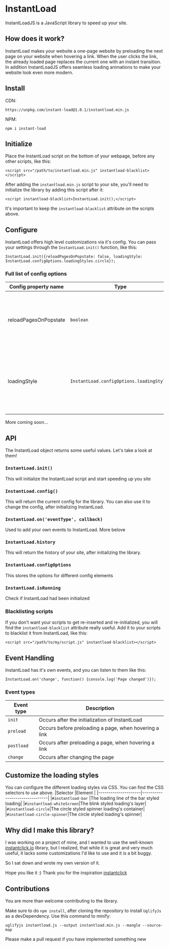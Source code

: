 # InstantLoad
InstantLoadJS is a JavaScript library to speed up your site.

## How does it work?
InstantLoad makes your website a one-page website by preloading the next page on your website when hovering a link. When the user clicks the link, the already loaded page replaces the current one with an instant transition. In addition InstantLoadJS offers seamless loading animations to make your website look even more modern.

## Install
CDN:

    https://unpkg.com/instant-load@1.0.1/instantload.min.js

NPM:

    npm i instant-load

## Initialize
Place the InstantLoad script on the bottom of your webpage, before any other scripts, like this:

    <script src="/path/to/instantload.min.js" instantload-blacklist></script>

After adding the `instantload.min.js` script to your site, you'll need to initialize the library by adding this script after it:

    <script instantload-blacklist>InstantLoad.init();</script>

It's important to keep the `instantload-blacklist` attribute on the scripts above.

## Configure
InstantLoad offers high level customizations via it's config. You can pass your settings through the `InstantLoad.init()` function, like this:

    InstantLoad.init({reloadPagesOnPopstate: false, loadingStyle: InstantLoad.configOptions.loadingStyles.circle});

### Full list of config options
|Config property name |Type                           |Description                  |
|---------------------|-------------------------------|-----------------------------|
|reloadPagesOnPopstate|`boolean`                      |If `true`, on pressing the back/forward button, the target page will be reloaded. <br>Default: `false`|
|loadingStyle               |`InstantLoad.configOptions.loadingStyles`            |Customize the loading transition.<br>Possible values:<br>- `bar`<br> - `blink`<br>- `circle`<br>- `invisible`<br>Default: `bar`|

More coming soon...

## API
The InstantLoad object returns some useful values. Let's take a look at them!

### `InstantLoad.init()`
This will initialize the InstantLoad script and start speeding up you site

### `InstantLoad.config()`
This will return the current config for the library. You can also use it to change the config, after initializing InstantLoad.

### `InstantLoad.on('eventType', callback)`
Used to add your own events to InstantLoad. More belove

### `InstantLoad.history`
This will return the history of your site, after initializing the library.

### `InstantLoad.configOptions`
This stores the options for different config elements

### `InstantLoad.isRunning`
Check if InstantLoad had been initialized

### Blacklisting scripts
If you don't want your scripts to get re-inserted and re-initialized, you will find the `instantload-blacklist` attribute really useful. Add it to your scripts to blacklist it from InstantLoad, like this:

    <script src="/path/to/my/script.js" instantload-blacklist></script>

## Event Handling
InstantLoad has it's own events, and you can listen to them like this:

    InstantLoad.on('change', function() {console.log('Page changed')});
    
### Event types
|Event type|Description|
|----------|-----------|
|`init`    |Occurs after the initialization of InstantLoad|
|`preload` |Occurs before preloading a page, when hovering a link|
|`postload`|Occurs after preloading a page, when hovering a link|
|`change`  |Occurs after changing the page|

## Customize the loading styles
You can configure the different loading styles via CSS. You can find the CSS selectors to use above.
|Selector |Element |
|---------------------|-------------------------------|
|`#instantload-bar`     |The loading line of the bar styled loading|
|`#instantload-whiteScreen`|The blink styled loading's layer|
|`#instantload-circle`|The circle styled spinner loading's container|
|`#instantload-circle-spinner`|The circle styled loading's spinner|

## Why did I make this library?
I was working on a project of mine, and I wanted to use the well-known [instantclick.io](https://github.com/dieulot/instantclick) library, but I realized, that while it is great and very much useful, it lacks some customizations I'd like to use and it is a bit buggy. 

So I sat down and wrote my own version of it. 

Hope you like it :) Thank you for the inspiration [instantclick](https://github.com/dieulot/instantclick)

## Contributions
You are more than welcome contributing to the library.

Make sure to do `npm install`, after cloning the repository to install `UglifyJs` as a devDependency. Use this command to minify:

    uglifyjs instantload.js --output instantload.min.js --mangle --source-map

Please make a pull request if you have implemented something new
